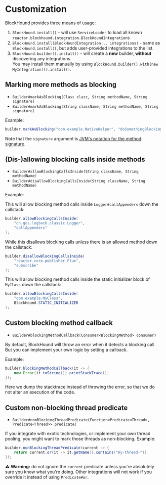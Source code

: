 # Customization

BlockHound provides three means of usage:
1. `BlockHound.install()` - will use `ServiceLoader` to load all known `reactor.blockhound.integration.BlockHoundIntegration`s
1. `BlockHound.install(BlockHoundIntegration... integrations)` - same as `BlockHound.install()`, but adds user-provided integrations to the list.
1. `BlockHound.builder().install()` - will create a **new** builder, **without** discovering any integrations.  
You may install them manually by using `BlockHound.builder().with(new MyIntegration()).install()`.

## Marking more methods as blocking
* `Builder#markAsBlocking(Class clazz, String methodName, String signature)`
* `Builder#markAsBlocking(String className, String methodName, String signature)`

Example:
```java
builder.markAsBlocking("com.example.NativeHelper", "doSomethingBlocking", "(I)V");
```

Note that the `signature` argument is
[JVM's notation for the method signature](https://docs.oracle.com/javase/7/docs/technotes/guides/jni/spec/types.html#wp276).

## (Dis-)allowing blocking calls inside methods
* `Builder#allowBlockingCallsInside(String className, String methodName)`
* `Builder#disallowBlockingCallsInside(String className, String methodName)`

Example:

This will allow blocking method calls inside `Logger#callAppenders` down the callstack:
```java
builder.allowBlockingCallsInside(
    "ch.qos.logback.classic.Logger",
    "callAppenders"
);
```

While this disallows blocking calls unless there is an allowed method down the callstack:
```java
builder.disallowBlockingCallsInside(
    "reactor.core.publisher.Flux",
    "subscribe"
);
```

This will allow blocking method calls inside the static initializer block of `MyClass` down the callstack:
```java
builder.allowBlockingCallsInside(
    "com.example.MyClass",
    BlockHound.STATIC_INITIALIZER
);
```

## Custom blocking method callback
* `Builder#blockingMethodCallback(Consumer<BlockingMethod> consumer)`

By default, BlockHound will throw an error when it detects a blocking call.  
But you can implement your own logic by setting a callback.

Example:
```java
builder.blockingMethodCallback(it -> {
    new Error(it.toString()).printStackTrace();
});
```
Here we dump the stacktrace instead of throwing the error, so that we do not alter an execution of the code.

## Custom non-blocking thread predicate
* `Builder#nonBlockingThreadPredicate(Function<Predicate<Thread>, Predicate<Thread>> predicate)`

If you integrate with exotic technologies, or implement your own thread pooling,
you might want to mark those threads as non-blocking. Example:
```java
builder.nonBlockingThreadPredicate(current -> {
    return current.or(it -> it.getName().contains("my-thread-"))
});
```

 ⚠️ **Warning:** do not ignore the `current` predicate unless you're absolutely sure you know what you're doing.
Other integrations will not work if you override it instead of using `Predicate#or`.
